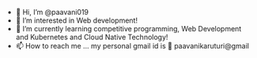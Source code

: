 - 👋 Hi, I’m @paavani019
- 👀 I’m interested in Web development!
- 🌱 I’m currently learning competitive programming, Web Development and Kubernetes and Cloud Native Technology!
- 📫 How to reach me ... my personal gmail id is 📧 paavanikaruturi@gmail

<!---
paavani019/paavani019 is a ✨ special ✨ repository because its `README.md` (this file) appears on your GitHub profile.
You can click the Preview link to take a look at your changes.
--->
